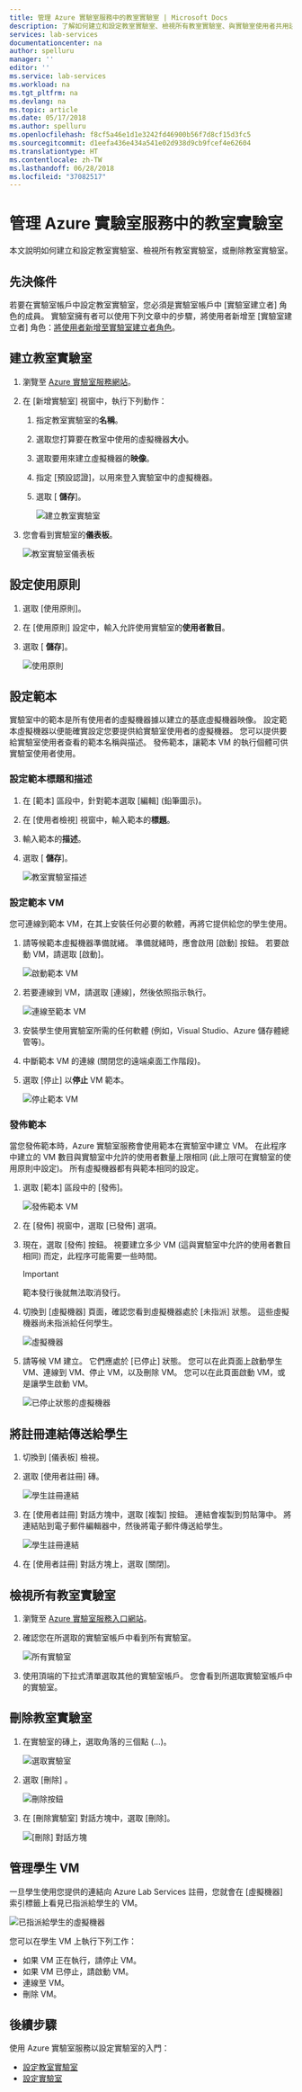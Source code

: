 ```yaml
---
title: 管理 Azure 實驗室服務中的教室實驗室 | Microsoft Docs
description: 了解如何建立和設定教室實驗室、檢視所有教室實驗室、與實驗室使用者共用註冊連結，或刪除實驗室。
services: lab-services
documentationcenter: na
author: spelluru
manager: ''
editor: ''
ms.service: lab-services
ms.workload: na
ms.tgt_pltfrm: na
ms.devlang: na
ms.topic: article
ms.date: 05/17/2018
ms.author: spelluru
ms.openlocfilehash: f8cf5a46e1d1e3242fd46900b56f7d8cf15d3fc5
ms.sourcegitcommit: d1eefa436e434a541e02d938d9cb9fcef4e62604
ms.translationtype: HT
ms.contentlocale: zh-TW
ms.lasthandoff: 06/28/2018
ms.locfileid: "37082517"
---
```

# <a name="manage-classroom-labs-in-azure-lab-services"></a>管理 Azure 實驗室服務中的教室實驗室 
本文說明如何建立和設定教室實驗室、檢視所有教室實驗室，或刪除教室實驗室。

## <a name="prerequisites"></a>先決條件
若要在實驗室帳戶中設定教室實驗室，您必須是實驗室帳戶中 [實驗室建立者] 角色的成員。 實驗室擁有者可以使用下列文章中的步驟，將使用者新增至 [實驗室建立者] 角色：[將使用者新增至實驗室建立者角色](tutorial-setup-lab-account.md#add-a-user-to-the-lab-creator-role)。

## <a name="create-a-classroom-lab"></a>建立教室實驗室

1. 瀏覽至 [Azure 實驗室服務網站](https://labs.azure.com)。
2. 在 [新增實驗室] 視窗中，執行下列動作： 
    1. 指定教室實驗室的**名稱**。 
    2. 選取您打算要在教室中使用的虛擬機器**大小**。
    3. 選取要用來建立虛擬機器的**映像**。
    4. 指定 [預設認證]，以用來登入實驗室中的虛擬機器。
    7. 選取 [ **儲存**]。

        ![建立教室實驗室](../media/how-to-manage-classroom-labs/new-lab-window.png)
1. 您會看到實驗室的**儀表板**。 
    
    ![教室實驗室儀表板](../media/how-to-manage-classroom-labs/classroom-lab-home-page.png)

## <a name="configure-usage-policy"></a>設定使用原則

1. 選取 [使用原則]。 
2. 在 [使用原則] 設定中，輸入允許使用實驗室的**使用者數目**。
3. 選取 [ **儲存**]。 

    ![使用原則](../media/how-to-manage-classroom-labs/usage-policy-settings.png)

## <a name="set-up-the-template"></a>設定範本
實驗室中的範本是所有使用者的虛擬機器據以建立的基底虛擬機器映像。 設定範本虛擬機器以便能確實設定您要提供給實驗室使用者的虛擬機器。 您可以提供要給實驗室使用者查看的範本名稱與描述。 發佈範本，讓範本 VM 的執行個體可供實驗室使用者使用。  

### <a name="set-template-title-and-description"></a>設定範本標題和描述
1. 在 [範本] 區段中，針對範本選取 [編輯] (鉛筆圖示)。 
2. 在 [使用者檢視] 視窗中，輸入範本的**標題**。
3. 輸入範本的**描述**。
4. 選取 [ **儲存**]。

    ![教室實驗室描述](../media/how-to-manage-classroom-labs/lab-description.png)

### <a name="set-up-the-template-vm"></a>設定範本 VM
 您可連線到範本 VM，在其上安裝任何必要的軟體，再將它提供給您的學生使用。 

1. 請等候範本虛擬機器準備就緒。 準備就緒時，應會啟用 [啟動] 按鈕。 若要啟動 VM，請選取 [啟動]。

    ![啟動範本 VM](../media/tutorial-setup-classroom-lab/start-template-vm.png)
1. 若要連線到 VM，請選取 [連線]，然後依照指示執行。 

    ![連線至範本 VM](../media/tutorial-setup-classroom-lab/connect-template-vm.png)
1. 安裝學生使用實驗室所需的任何軟體 (例如，Visual Studio、Azure 儲存體總管等)。 
2. 中斷範本 VM 的連線 (關閉您的遠端桌面工作階段)。 
3. 選取 [停止] 以**停止** VM 範本。 

    ![停止範本 VM](../media/tutorial-setup-classroom-lab/stop-template-vm.png)


### <a name="publish-the-template"></a>發佈範本 
當您發佈範本時，Azure 實驗室服務會使用範本在實驗室中建立 VM。 在此程序中建立的 VM 數目與實驗室中允許的使用者數量上限相同 (此上限可在實驗室的使用原則中設定)。 所有虛擬機器都有與範本相同的設定。 

1. 選取 [範本] 區段中的 [發佈]。 

    ![發佈範本 VM](../media/tutorial-setup-classroom-lab/public-access.png)
1. 在 [發佈] 視窗中，選取 [已發佈] 選項。 
2. 現在，選取 [發佈] 按鈕。 視要建立多少 VM (這與實驗室中允許的使用者數目相同) 而定，此程序可能需要一些時間。
    
    > [!IMPORTANT]
    > 範本發行後就無法取消發行。 
4. 切換到 [虛擬機器] 頁面，確認您看到虛擬機器處於 [未指派] 狀態。 這些虛擬機器尚未指派給任何學生。 

    ![虛擬機器](../media/tutorial-setup-classroom-lab/virtual-machines.png)
5. 請等候 VM 建立。 它們應處於 [已停止] 狀態。 您可以在此頁面上啟動學生 VM、連線到 VM、停止 VM，以及刪除 VM。 您可以在此頁面啟動 VM，或是讓學生啟動 VM。 

    ![已停止狀態的虛擬機器](../media/tutorial-setup-classroom-lab/virtual-machines-stopped.png)


## <a name="send-registration-link-to-students"></a>將註冊連結傳送給學生

1. 切換到 [儀表板] 檢視。 
2. 選取 [使用者註冊] 磚。

    ![學生註冊連結](../media/tutorial-setup-classroom-lab/dashboard-user-registration-link.png)
1. 在 [使用者註冊] 對話方塊中，選取 [複製] 按鈕。 連結會複製到剪貼簿中。 將連結貼到電子郵件編輯器中，然後將電子郵件傳送給學生。 

    ![學生註冊連結](../media/tutorial-setup-classroom-lab/registration-link.png)
2. 在 [使用者註冊] 對話方塊上，選取 [關閉]。 

## <a name="view-all-classroom-labs"></a>檢視所有教室實驗室
1. 瀏覽至 [Azure 實驗室服務入口網站](https://labs.azure.com)。
2. 確認您在所選取的實驗室帳戶中看到所有實驗室。 

    ![所有實驗室](../media/how-to-manage-classroom-labs/all-labs.png)
3. 使用頂端的下拉式清單選取其他的實驗室帳戶。 您會看到所選取實驗室帳戶中的實驗室。 

## <a name="delete-a-classroom-lab"></a>刪除教室實驗室
1. 在實驗室的磚上，選取角落的三個點 (...)。 

    ![選取實驗室](../media/how-to-manage-classroom-labs/select-three-dots.png)
2. 選取 [刪除] 。 

    ![刪除按鈕](../media/how-to-manage-classroom-labs/delete-button.png)
3. 在 [刪除實驗室] 對話方塊中，選取 [刪除]。 

    ![[刪除] 對話方塊](../media/how-to-manage-classroom-labs/delete-lab-dialog-box.png)
 
## <a name="manage-student-vms"></a>管理學生 VM
一旦學生使用您提供的連結向 Azure Lab Services 註冊，您就會在 [虛擬機器] 索引標籤上看見已指派給學生的 VM。 

![已指派給學生的虛擬機器](../media/how-to-manage-classroom-labs/virtual-machines-students.png)

您可以在學生 VM 上執行下列工作： 

- 如果 VM 正在執行，請停止 VM。 
- 如果 VM 已停止，請啟動 VM。 
- 連線至 VM。 
- 刪除 VM。 

## <a name="next-steps"></a>後續步驟
使用 Azure 實驗室服務以設定實驗室的入門：

- [設定教室實驗室](how-to-manage-classroom-labs.md)
- [設定實驗室](../tutorial-create-custom-lab.md)
